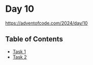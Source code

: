 # Day 10

<https://adventofcode.com/2024/day/10>

## Table of Contents

- [Task 1](task1/src/main.rs)
- [Task 2](task2/src/main.rs)
